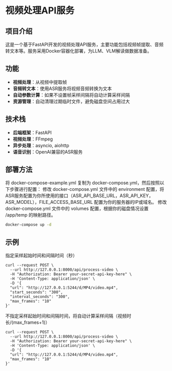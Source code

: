 # 视频处理API服务

## 项目介绍

这是一个基于FastAPI开发的视频处理API服务，主要功能包括视频帧提取、音频转文本等。服务采用Docker容器化部署，为LLM、VLM解读做数据准备。

## 功能

- **视频处理**：从视频中提取帧
- **音频转文本**：使用ASR服务将视频音频转换为文本
- **自动参数计算**：如果不设置帧采样间隔将自动计算采样间隔
- **资源管理**：自动清理过期临时文件，避免磁盘空间占用过大

## 技术栈

- **后端框架**：FastAPI
- **视频处理**：FFmpeg
- **异步处理**：asyncio, aiohttp
- **语音识别**：OpenAI兼容的ASR服务

## 部署方法
将 docker-compose-example.yml 复制为 docker-compose.yml，然后按照以下步骤进行配置：
修改 docker-compose.yml 文件中的 environment 配置，将ASR服务配置为你所使用的接口（ASR_API_BASE_URL，ASR_API_KEY，ASR_MODEL），FILE_ACCESS_BASE_URL 配置为你的服务器的IP或域名。
修改 docker-compose.yml 文件中的 volumes 配置，根据你的磁盘情况设置 /app/temp 的映射路径。
```bash
docker-compose up -d
```

## 示例
指定采样起始时间和间隔时间（秒）
```curl
curl --request POST \
  --url http://127.0.0.1:8000/api/process-video \
  -H "Authorization: Bearer your-secret-api-key-here" \
  -H 'Content-Type: application/json' \
  -D '{
  "url": "http://127.0.0.1:5244/d/MP4/video.mp4",
  "start_seconds": "300",
  "interval_seconds": "300",
  "max_frames": "10"
}'
```
不指定采样起始时间和间隔时间，将自动计算采样间隔（视频时长/(max_frames+1)）
```curl
curl --request POST \
  --url http://127.0.0.1:8000/api/process-video \
  -H "Authorization: Bearer your-secret-api-key-here" \
  -H 'Content-Type: application/json' \
  -D '{
  "url": "http://127.0.0.1:5244/d/MP4/video.mp4",
  "max_frames": "10"
}'
```